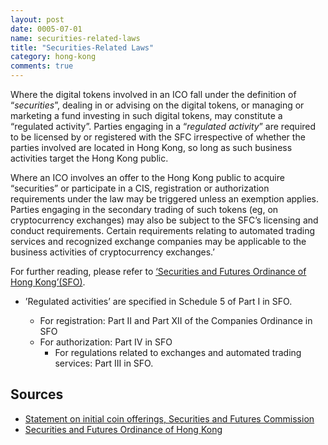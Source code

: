 ```yaml
---
layout: post
date: 0005-07-01
name: securities-related-laws
title: "Securities-Related Laws"
category: hong-kong
comments: true
---
```


Where the digital tokens involved in an ICO fall under the definition of “_securities_”, dealing in or advising on the digital tokens, or managing or marketing a fund investing in such digital tokens, may constitute a “regulated activity”. Parties engaging in a “_regulated activity_” are required to be licensed by or registered with the SFC irrespective of whether the parties involved are located in Hong Kong, so long as such business activities target the Hong Kong public.  

Where an ICO involves an offer to the Hong Kong public to acquire “securities” or participate in a CIS, registration or authorization requirements under the law may be triggered unless an exemption applies. Parties engaging in the secondary trading of such tokens (eg, on cryptocurrency exchanges) may also be subject to the SFC’s licensing and conduct requirements. Certain requirements relating to automated trading services and recognized exchange companies may be applicable to the business activities of cryptocurrency exchanges.’

For further reading, please refer to [‘Securities and Futures Ordinance of Hong Kong’(SFO)](http://www.sfc.hk/web/EN/pdf/laws/sfo/1/Ordinance/5%20of%202002.pdf).

- ’Regulated activities’ are specified in Schedule 5 of Part I in SFO.

  - For registration: Part II and Part XII of the Companies Ordinance in SFO
  - For authorization: Part IV in SFO
	- For regulations related to exchanges and automated trading services: Part III in SFO.
  

Sources
------ 

- [Statement on initial coin offerings, Securities and Futures Commission](http://www.sfc.hk/web/EN/news-and-announcements/policy-statements-and-announcements/statement-on-initial-coin-offerings.html)
- [Securities and Futures Ordinance of Hong Kong]( http://www.sfc.hk/web/EN/pdf/laws/sfo/1/Ordinance/5%20of%202002.pdf
)
